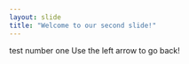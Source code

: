 ```yaml
---
layout: slide
title: "Welcome to our second slide!"
---
```

test number one
Use the left arrow to go back!
